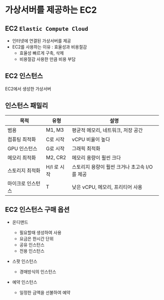 # 가상서버를 제공하는 EC2

## EC2 `Elastic Compute Cloud`
- 인터넷에 연결된 가상서버를 제공
- EC2를 사용하는 이유 : 효율성과 비용절감
    - 효율성 빠르게 구축, 삭제
    - 비용절감 사용한 만큼 비용 부담

## EC2 인스턴스 
EC2에서 생성한 가상서버

## 인스턴스 패밀리

| 목적 | 유형 | 설명 |
| -- | -- | -- |
| 범용 |M1, M3 | 평균적 메모리, 네트워크, 저장 공간|
| 컴퓨팅 최적화| C로 시작 | vCPU 비율이 높다 |
| GPU 인스턴스| G로 시작 | 그래픽 최적화 |
| 메모리 최적화 | M2, CR2 | 메모리 용량이 훨씬 크다|
| 스토리지 최적화 | H/I 로 시작 | 스토리지 용량이 훨씬 크거나 초고속 I/O를 제공|
| 마이크로 인스턴스 | T | 낮은 vCPU, 메모리, 프리티어 사용|

## EC2 인스턴스 구매 옵션

 - 온디맨드
    - 필요할때 생성하여 사용
    - 요금은 한시간 단위
    - 공유 인스턴스
    - 전용 인스턴스

- 스팟 인스턴스
    - 경매방식의 인스턴스

- 예약 인스턴스
    - 일정한 금액을 선불하여 예약